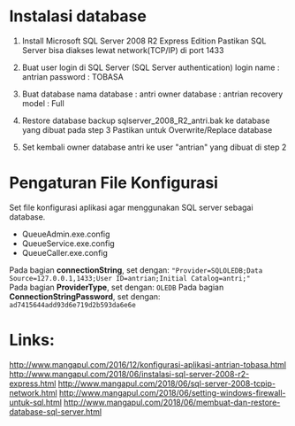 # Instalasi database

1. Install Microsoft SQL Server 2008 R2 Express Edition
   Pastikan SQL Server bisa diakses lewat network(TCP/IP) di port 1433

2. Buat user login di SQL Server
   (SQL Server authentication)
      login name : antrian
      password   : TOBASA

3. Buat database
      nama database	: antri
      owner database	: antrian
      recovery model : Full
   
4. Restore database backup sqlserver_2008_R2_antri.bak ke database yang dibuat pada step 3
   Pastikan untuk Overwrite/Replace database 
   
5. Set kembali owner database antri ke user "antrian" yang dibuat di step 2

# Pengaturan File Konfigurasi

Set file konfigurasi aplikasi agar menggunakan SQL server sebagai database.
- QueueAdmin.exe.config
- QueueService.exe.config
- QueueCaller.exe.config
   
Pada bagian **connectionString**, set dengan:
`
   "Provider=SQLOLEDB;Data Source=127.0.0.1,1433;User ID=antrian;Initial Catalog=antri;"
`	
Pada bagian **ProviderType**, set dengan:
`
   OLEDB
`
Pada bagian **ConnectionStringPassword**, set dengan:
`		
   ad7415644add93d6e719d2b593da6e6e
`
   
# Links:
http://www.mangapul.com/2016/12/konfigurasi-aplikasi-antrian-tobasa.html
http://www.mangapul.com/2018/06/instalasi-sql-server-2008-r2-express.html
http://www.mangapul.com/2018/06/sql-server-2008-tcpip-network.html
http://www.mangapul.com/2018/06/setting-windows-firewall-untuk-sql.html
http://www.mangapul.com/2018/06/membuat-dan-restore-database-sql-server.html